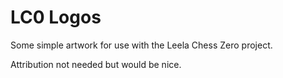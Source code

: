 
# LC0 Logos

Some simple artwork for use with the Leela Chess Zero project.

Attribution not needed but would be nice.
